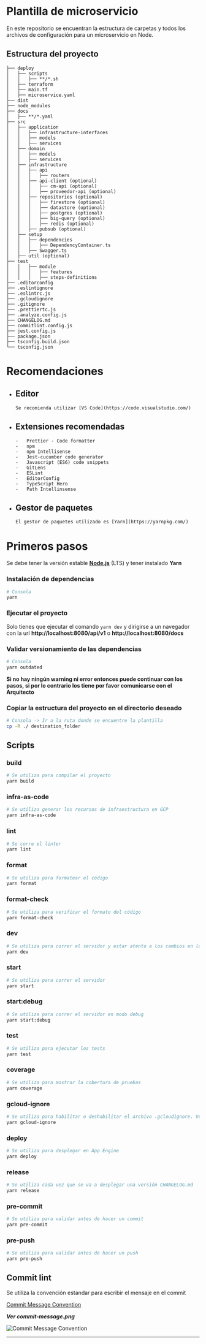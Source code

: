 # Plantilla de microservicio

En este repositorio se encuentran la estructura de carpetas y todos los archivos de configuración para un microservicio en Node.

## Estructura del proyecto

```
├── deploy
│   ├── scripts
│   │   ├── **/*.sh
│   ├── terraform
│   ├── main.tf
│   ├── microservice.yaml
├── dist
├── node_modules
├── docs
│   ├── **/*.yaml
├── src
│   ├── application
│   │   ├── infrastructure-interfaces
│   │   ├── models
│   │   ├── services
│   ├── domain
│   │   ├── models
│   │   ├── services
│   ├── infrastructure
│   │   ├── api
│   │   │   ├── routers
│   │   ├── api-client (optional)
│   │   │   ├── cm-api (optional)
│   │   │   ├── proveedor-api (optional)
│   │   ├── repositories (optional)
│   │   │   ├── firestore (optional)
│   │   │   ├── datastore (optional)
│   │   │   ├── postgres (optional)
│   │   │   ├── big-query (optional)
│   │   │   ├── redis (optional)
│   │   ├── pubsub (optional)
│   ├── setup
│   │   ├── dependencies
│   │   │   ├── DependencyContainer.ts
│   │   ├── Swagger.ts
│   ├── util (optional)
├── test
│   │   ├── module
│   │   │   ├── features
│   │   │   ├── steps-definitions
├── .editorconfig
├── .eslintignore
├── .eslintrc.js
├── .gcloudignore
├── .gitignore
├── .prettiertc.js
├── .analyze.config.js
├── CHANGELOG.md
├── commitlint.config.js
├── jest.config.js
├── package.json
├── tsconfig.build.json
└── tsconfig.json
```

# Recomendaciones

-   ## Editor

        Se recomienda utilizar [VS Code](https://code.visualstudio.com/)

-   ## Extensiones recomendadas

        -   Prettier - Code formatter
        -   npm
        -   npm Intellisense
        -   Jest-cucumber code generator
        -   Javascript (ES6) code snippets
        -   GitLens
        -   ESLint
        -   EditorConfig
        -   TypeScript Hero
        -   Path Intellinsense

-   ## Gestor de paquetes

        El gestor de paquetes utilizado es [Yarn](https://yarnpkg.com/)

# Primeros pasos

Se debe tener la versión estable [**Node.js**](https://nodejs.org/) (LTS) y tener instalado **Yarn**

### Instalación de dependencias

```zsh
# Consola
yarn
```

### Ejecutar el proyecto

Solo tienes que ejecutar el comando `yarn dev` y dirigirse a un navegador con la url **http://localhost:8080/api/v1** o **http://localhost:8080/docs**

### Validar versionamiento de las dependencias

```zsh
# Consola
yarn outdated
```

**Si no hay ningún warning ni error entonces puede continuar con los pasos, si por lo contrario los tiene por favor comunicarse con el Arquitecto**

### Copiar la estructura del proyecto en el directorio deseado

```zsh
# Consola -> Ir a la ruta donde se encuentre la plantilla
cp -R ./ destination_folder
```

## Scripts

### build

```zsh
# Se utiliza para compilar el proyecto
yarn build
```

### infra-as-code

```zsh
# Se utiliza generar los recursos de infraestructura en GCP
yarn infra-as-code
```

### lint

```zsh
# Se corre el linter
yarn lint
```

### format

```zsh
# Se utiliza para formatear el código
yarn format
```

### format-check

```zsh
# Se utiliza para verificar el formato del código
yarn format-check
```

### dev

```zsh
# Se utiliza para correr el servidor y estar atento a los cambios en los archivos Typescript
yarn dev
```

### start

```zsh
# Se utiliza para correr el servidor
yarn start
```

### start:debug

```zsh
# Se utiliza para correr el servidor en modo debug
yarn start:debug
```

### test

```zsh
# Se utiliza para ejecutar los tests
yarn test
```

### coverage

```zsh
# Se utiliza para mostrar la cobertura de pruebas
yarn coverage
```

### gcloud-ignore

```zsh
# Se utiliza para habilitar o deshabilitar el archivo .gcloudignore. Ver enable:gcloud-ignore y disable:gcloud-ignore
yarn gcloud-ignore
```

### deploy

```zsh
# Se utiliza para desplegar en App Engine
yarn deploy
```

### release

```zsh
# Se utiliza cada vez que se va a desplegar una versión CHANGELOG.md
yarn release
```

### pre-commit

```zsh
# Se utiliza para validar antes de hacer un commit
yarn pre-commit
```

### pre-push

```zsh
# Se utiliza para validar antes de hacer un push
yarn pre-push
```

## Commit lint

Se utiliza la convención estandar para escribir el mensaje en el commit

[Commit Message Convention](https://github.com/conventional-changelog/commitlint)

**_Ver commit-message.png_**

![Commit Message Convention](commit-message.png 'Title')

---
